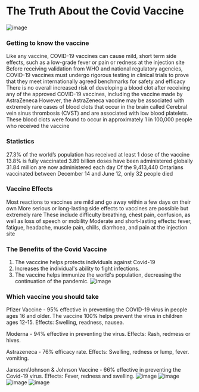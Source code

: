 # The Truth About the Covid Vaccine
![image](https://user-images.githubusercontent.com/78560159/128272274-d06e3f63-2eac-47d3-b6cc-a24160a18357.png)


### Getting to know the vaccine

Like any vaccine, COVID-19 vaccines can cause mild, short term side effects, such as a low-grade fever or pain or redness at the injection site 
Before receiving validation from WHO and national regulatory agencies, COVID-19 vaccines must undergo rigorous testing in clinical trials to prove that they meet internationally agreed benchmarks for safety and efficacy
There is no overall increased risk of developing a blood clot after receiving any of the approved COVID-19 vaccines, including the vaccine made by AstraZeneca
However, the AstraZeneca vaccine may be associated with extremely rare cases of blood clots that occur in the brain called Cerebral vein sinus thrombosis (CVST) and are associated with low blood platelets. These blood clots were found to occur in approximately 1 in 100,000 people who received the vaccine

### Statistics 

27.3% of the world’s population has received at least 1 dose of the vaccine
13.8% is fully vaccinated
3.89 billion doses have been administered globally 
31.84 million are now administered each day
Of the 9,413,440 Ontarians vaccinated between December 14 and June 12, only 32 people died  

### Vaccine Effects

Most reactions to vaccines are mild and go away within a few days on their own
More serious or long-lasting side effects to vaccines are possible but extremely rare 
These include difficulty breathing, chest pain, confusion, as well as loss of speech or mobility
Moderate and short-lasting effects: fever, fatigue, headache, muscle pain, chills, diarrhoea, and pain at the injection site

### The Benefits of the Covid Vaccine

1. The vacccine helps protects individuals against Covid-19
2. Increases the individual's ability to fight infections.
3. The vaccine helps immunize the world's population, decreasing the continuation of the pandemic. 
![image](https://user-images.githubusercontent.com/78560159/128272560-3ba085a3-137d-4e47-aee5-dec8fd6b4a37.png)

### Which vaccine you should take

Pfizer Vaccine - 95% effective in preventing the COVID-19 virus in people ages 16 and older. The vaccine 100% helps prevent the virus in children ages 12-15. Effects: Swelling, readness, nausea.

Moderna - 94% effective in preventing the virus. Effects: Rash, redmess or hives.

Astrazeneca - 76% efficacy rate. Effects: Swelling, redness or lump, fever. vomiting. 

Janssen/Johnson & Johnson Vaccine - 66% effective in preventing the Covid-19 virus. Effects: Fever, redness and swelling.
![image](https://user-images.githubusercontent.com/78560159/128272435-a3e344f0-3789-4218-8ceb-0a166281bd81.png)    ![image](https://user-images.githubusercontent.com/78560159/128272478-06b9340b-afc3-4a64-856a-f653f950a856.png)  ![image](https://user-images.githubusercontent.com/78560159/128275415-da9ba7ba-78a3-4764-b7a1-937358cd6638.png)
   ![image](https://user-images.githubusercontent.com/78560159/128272514-028f3ec5-6f0e-4e58-a99f-fd15803b94c3.png)





